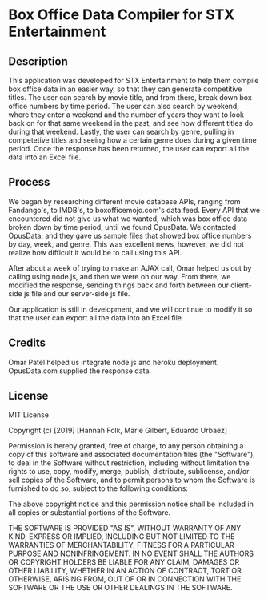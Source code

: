Box Office Data Compiler for STX Entertainment
=======

## Description

This application was developed for STX Entertainment to help them compile box office data in an easier way, so that they can generate competitive titles. The user can search by movie title, and from there, break down box office numbers by time period. The user can also search by weekend, where they enter a weekend and the number of years they want to look back on for that same weekend in the past, and see how different titles do during that weekend. Lastly, the user can search by genre, pulling in competetive titles and seeing how a certain genre does during a given time period. Once the response has been returned, the user can export all the data into an Excel file.

## Process

We began by researching different movie database APIs, ranging from Fandango's, to IMDB's, to boxofficemojo.com's data feed. Every API that we encountered did not give us what we wanted, which was box office data broken down by time period, until we found OpusData. We contacted OpusData, and they gave us sample files that showed box office numbers by day, week, and genre. This was excellent news, however, we did not realize how difficult it would be to call using this API.

After about a week of trying to make an AJAX call, Omar helped us out by calling using node.js, and then we were on our way. From there, we modified the response, sending things back and forth between our client-side js file and our server-side js file.

Our application is still in development, and we will continue to modify it so that the user can export all the data into an Excel file.

## Credits

Omar Patel helped us integrate node.js and heroku deployment. OpusData.com supplied the response data.

## License

MIT License

Copyright (c) [2019] [Hannah Folk, Marie Gilbert, Eduardo Urbaez]

Permission is hereby granted, free of charge, to any person obtaining a copy
of this software and associated documentation files (the "Software"), to deal
in the Software without restriction, including without limitation the rights
to use, copy, modify, merge, publish, distribute, sublicense, and/or sell
copies of the Software, and to permit persons to whom the Software is
furnished to do so, subject to the following conditions:

The above copyright notice and this permission notice shall be included in all
copies or substantial portions of the Software.

THE SOFTWARE IS PROVIDED "AS IS", WITHOUT WARRANTY OF ANY KIND, EXPRESS OR
IMPLIED, INCLUDING BUT NOT LIMITED TO THE WARRANTIES OF MERCHANTABILITY,
FITNESS FOR A PARTICULAR PURPOSE AND NONINFRINGEMENT. IN NO EVENT SHALL THE
AUTHORS OR COPYRIGHT HOLDERS BE LIABLE FOR ANY CLAIM, DAMAGES OR OTHER
LIABILITY, WHETHER IN AN ACTION OF CONTRACT, TORT OR OTHERWISE, ARISING FROM,
OUT OF OR IN CONNECTION WITH THE SOFTWARE OR THE USE OR OTHER DEALINGS IN THE
SOFTWARE.
